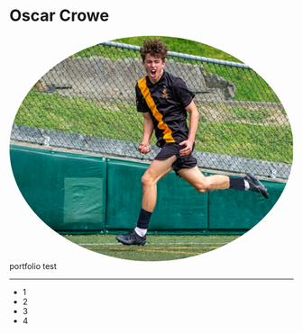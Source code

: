 # Oscar Crowe
<img src="goal.png"
     alt="Markdown Monster icon"
     style="float: left; margin-right: 10px; border-radius: 50%;" />
portfolio test 

---
- 1
- 2
- 3
- 4
